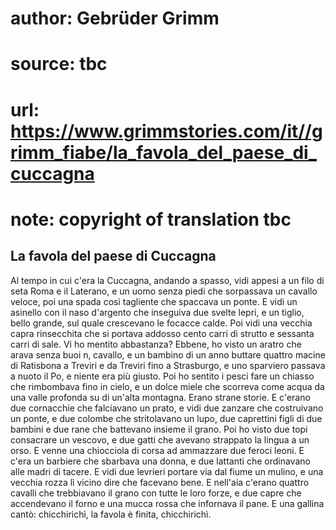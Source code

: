 # author: Gebrüder Grimm
# source: tbc
# url: https://www.grimmstories.com/it//grimm_fiabe/la_favola_del_paese_di_cuccagna
# note: copyright of translation tbc

## La favola del paese di Cuccagna 

Al tempo in cui c'era la Cuccagna, andando a spasso, vidi appesi a un
filo di seta Roma e il Laterano, e un uomo senza piedi che sorpassava un
cavallo veloce, poi una spada così tagliente che spaccava un ponte. E
vidi un asinello con il naso d'argento che inseguiva due svelte lepri,
e un tiglio, bello grande, sul quale crescevano le focacce calde. Poi
vidi una vecchia capra rinsecchita che si portava addosso cento carri di
strutto e sessanta carri di sale. Vi ho mentito abbastanza? Ebbene, ho
visto un aratro che arava senza buoi n‚ cavallo, e un bambino di un anno
buttare quattro macine di Ratisbona a Treviri e da Treviri fino a
Strasburgo, e uno sparviero passava a nuoto il Po, e niente era più
giusto. Poi ho sentito i pesci fare un chiasso che rimbombava fino in
cielo, e un dolce miele che scorreva come acqua da una valle profonda su
di un'alta montagna. Erano strane storie. E c'erano due cornacchie che
falciavano un prato, e vidi due zanzare che costruivano un ponte, e due
colombe che stritolavano un lupo, due caprettini figli di due bambini e
due rane che battevano insieme il grano. Poi ho visto due topi
consacrare un vescovo, e due gatti che avevano strappato la lingua a un
orso. E venne una chiocciola di corsa ad ammazzare due feroci leoni. E
c'era un barbiere che sbarbava una donna, e due lattanti che ordinavano
alle madri di tacere. E vidi due levrieri portare via dal fiume un
mulino, e una vecchia rozza lì vicino dire che facevano bene. E
nell'aia c'erano quattro cavalli che trebbiavano il grano con tutte le
loro forze, e due capre che accendevano il forno e una mucca rossa che
infornava il pane. E una gallina cantò: chicchirichì, la favola è
finita, chicchirichì.
